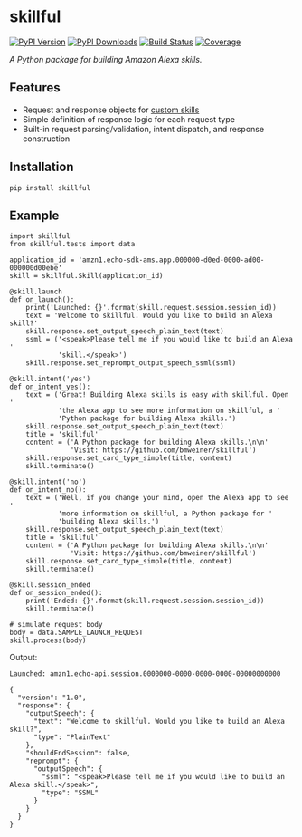 # skillful

[![PyPI Version](https://img.shields.io/pypi/v/skillful.svg)](https://pypi.python.org/pypi/skillful)
[![PyPI Downloads](https://img.shields.io/pypi/dm/skillful.svg)](https://pypi.python.org/pypi/skillful)
[![Build Status](https://travis-ci.org/bmweiner/skillful.svg?branch=master)](https://travis-ci.org/bmweiner/skillful)
[![Coverage](https://coveralls.io/repos/github/bmweiner/skillful/badge.svg?branch=master)](https://coveralls.io/github/bmweiner/skillful?branch=master)

*A Python package for building Amazon Alexa skills.*

## Features

* Request and response objects for [custom skills](https://goo.gl/JpVGm4)
* Simple definition of response logic for each request type
* Built-in request parsing/validation, intent dispatch, and response
  construction

## Installation

    pip install skillful

## Example

    import skillful
    from skillful.tests import data

    application_id = 'amzn1.echo-sdk-ams.app.000000-d0ed-0000-ad00-000000d00ebe'
    skill = skillful.Skill(application_id)

    @skill.launch
    def on_launch():
        print('Launched: {}'.format(skill.request.session.session_id))
        text = 'Welcome to skillful. Would you like to build an Alexa skill?'
        skill.response.set_output_speech_plain_text(text)
        ssml = ('<speak>Please tell me if you would like to build an Alexa '
                'skill.</speak>')
        skill.response.set_reprompt_output_speech_ssml(ssml)

    @skill.intent('yes')
    def on_intent_yes():
        text = ('Great! Building Alexa skills is easy with skillful. Open '
                'the Alexa app to see more information on skillful, a '
                'Python package for building Alexa skills.')
        skill.response.set_output_speech_plain_text(text)
        title = 'skillful'
        content = ('A Python package for building Alexa skills.\n\n'
                   'Visit: https://github.com/bmweiner/skillful')
        skill.response.set_card_type_simple(title, content)
        skill.terminate()

    @skill.intent('no')
    def on_intent_no():
        text = ('Well, if you change your mind, open the Alexa app to see '
                'more information on skillful, a Python package for '
                'building Alexa skills.')
        skill.response.set_output_speech_plain_text(text)
        title = 'skillful'
        content = ('A Python package for building Alexa skills.\n\n'
                   'Visit: https://github.com/bmweiner/skillful')
        skill.response.set_card_type_simple(title, content)
        skill.terminate()

    @skill.session_ended
    def on_session_ended():
        print('Ended: {}'.format(skill.request.session.session_id))
        skill.terminate()

    # simulate request body
    body = data.SAMPLE_LAUNCH_REQUEST
    skill.process(body)

Output:

    Launched: amzn1.echo-api.session.0000000-0000-0000-0000-00000000000

    {
      "version": "1.0",
      "response": {
        "outputSpeech": {
          "text": "Welcome to skillful. Would you like to build an Alexa skill?",
          "type": "PlainText"
        },
        "shouldEndSession": false,
        "reprompt": {
          "outputSpeech": {
            "ssml": "<speak>Please tell me if you would like to build an Alexa skill.</speak>",
            "type": "SSML"
          }
        }
      }
    }
